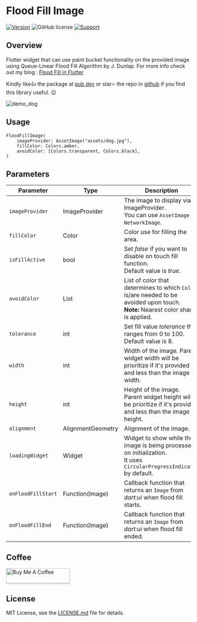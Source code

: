 # Flood Fill Image

[![Version](https://img.shields.io/pub/v/floodfill_image.svg)](https://pub.dev/packages/floodfill_image) ![GitHub license](https://img.shields.io/badge/license-MIT-blue.svg?style=flat) [![Support](https://img.shields.io/badge/Buy%20Me%20Coffee-Support-orange?style=flat&logo=buy-me-a-coffee)](https://www.buymeacoffee.com/garlenjavier)

## Overview

Flutter widget that can use paint bucket functionality on the provided image using Queue-Linear Flood Fill Algorithm by J. Dunlap. For more info check out my blog : [Flood Fill in Flutter](https://www.meekcode.com/blog/flood-fill-in-flutter)

Kindly like:thumbsup: the package at [pub dev](https://pub.dev/packages/floodfill_image) or star:star: the repo in [github](https://github.com/garlen-javier/FloodFill_Image) if you find this library useful. :wink:

![demo_dog](https://user-images.githubusercontent.com/71249192/106970202-59d04780-6787-11eb-81ca-2cd000b900d7.gif)

## Usage

```
FloodFillImage(
    imageProvider: AssetImage("assets/dog.jpg"),
    fillColor: Colors.amber,
    avoidColor: [Colors.transparent, Colors.black],
)
```

## Parameters

| Parameter | Type | Description |
|---|---|---|
| `imageProvider` | ImageProvider | The image to display via ImageProvider. <br>You can use `AssetImage` or `NetworkImage`. |
| `fillColor` | Color | Color use for filling the area. |
| `isFillActive` | bool | Set *false* if you want to disable on touch fill function. <br>Default value is *true*. |
| `avoidColor` | List<Color> | List of color that determines to which `Color` is/are needed to be avoided upon touch. <br>**Note:** Nearest color shade is applied. |
| `tolerance` | int | Set fill value *tolerance* that ranges from 0 to 100. <br>Default value is 8. |
| `width` | int | Width of the image. Parent widget width will be prioritize if it's provided and less than the image width. |
| `height` | int | Height of the image. Parent widget height will be prioritize if it's provided and less than the image height. |
| `alignment` | AlignmentGeometry | Alignment of the image. |
| `loadingWidget` | Widget | Widget to show while the image is being processed on initialization. <br>It uses `CircularProgressIndicator` by default. |
| `onFloodFillStart` | Function(Image) | Callback function that returns an `Image` from *dart:ui* when flood fill starts. |
| `onFloodFillEnd` | Function(Image) | Callback function that returns an `Image` from *dart:ui* when flood fill ended. |

## Coffee

<a href="https://www.buymeacoffee.com/garlenjavier" target="_blank" rel="noreferrer"><img src="https://www.buymeacoffee.com/assets/img/custom_images/black_img.png" alt="Buy Me A Coffee" style="height: 41px !important;width: 174px !important;box-shadow: 0px 3px 2px 0px rgba(190, 190, 190, 0.5) !important;-webkit-box-shadow: 0px 3px 2px 0px rgba(190, 190, 190, 0.5) !important;" ></a>

## License

MIT License, see the [LICENSE.md](https://github.com/garlen-javier/FloodFill_Image/blob/main/LICENSE) file for details.

